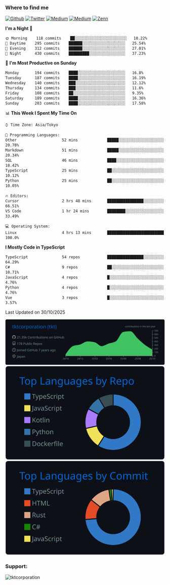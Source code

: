 <!-- <p align="left"> <img src="https://komarev.com/ghpvc/?username=tktcorporation&label=Profile%20views&color=0e75b6&style=flat" alt="tktcorporation" /> </p> -->

<h3>Where to find me</h3>
<p>
<a href="https://github.com/tktcorporation" target="_blank"><img alt="Github" src="https://img.shields.io/badge/GitHub-%2312100E.svg?&style=for-the-badge&logo=Github&logoColor=white" /></a>
<a href="https://twitter.com/tktcorporation" target="_blank"><img alt="Twitter" src="https://img.shields.io/badge/twitter-%231DA1F2.svg?&style=for-the-badge&logo=twitter&logoColor=white" /></a>
<a href="https://www.linkedin.com/in/tktcorporation" target="_blank"><img alt="Medium" src="https://img.shields.io/badge/linkdin-0a66c2.svg?&style=for-the-badge&logo=linkedin&logoColor=white" /></a>
<a href="https://qiita.com/tktcorporation" target="_blank"><img alt="Medium" src="https://img.shields.io/badge/qiita-55C500.svg?&style=for-the-badge&logo=qiita&logoColor=white" /></a>
<a href="https://zenn.dev/tktcorporation" target="_blank"><img alt="Zenn" src="https://img.shields.io/badge/Zenn-3EA8FF.svg?&style=for-the-badge&logo=Zenn&logoColor=white" /></a>
</p>
  
<!--START_SECTION:waka-->
**I'm a Night 🦉** 

```text
🌞 Morning    118 commits    ██░░░░░░░░░░░░░░░░░░░░░░░   10.22% 
🌆 Daytime    295 commits    ██████░░░░░░░░░░░░░░░░░░░   25.54% 
🌃 Evening    312 commits    ██████░░░░░░░░░░░░░░░░░░░   27.01% 
🌙 Night      430 commits    █████████░░░░░░░░░░░░░░░░   37.23%

```
📅 **I'm Most Productive on Sunday** 

```text
Monday       194 commits    ████░░░░░░░░░░░░░░░░░░░░░   16.8% 
Tuesday      187 commits    ████░░░░░░░░░░░░░░░░░░░░░   16.19% 
Wednesday    140 commits    ███░░░░░░░░░░░░░░░░░░░░░░   12.12% 
Thursday     134 commits    ███░░░░░░░░░░░░░░░░░░░░░░   11.6% 
Friday       108 commits    ██░░░░░░░░░░░░░░░░░░░░░░░   9.35% 
Saturday     189 commits    ████░░░░░░░░░░░░░░░░░░░░░   16.36% 
Sunday       203 commits    ████░░░░░░░░░░░░░░░░░░░░░   17.58%

```


📊 **This Week I Spent My Time On** 

```text
⌚︎ Time Zone: Asia/Tokyo

💬 Programming Languages: 
Other                    52 mins             █████░░░░░░░░░░░░░░░░░░░░   20.78% 
Markdown                 51 mins             █████░░░░░░░░░░░░░░░░░░░░   20.34% 
SQL                      46 mins             ████░░░░░░░░░░░░░░░░░░░░░   18.42% 
TypeScript               25 mins             ██░░░░░░░░░░░░░░░░░░░░░░░   10.12% 
Python                   25 mins             ██░░░░░░░░░░░░░░░░░░░░░░░   10.05%

🔥 Editors: 
Cursor                   2 hrs 48 mins       ████████████████░░░░░░░░░   66.51% 
VS Code                  1 hr 24 mins        ████████░░░░░░░░░░░░░░░░░   33.49%

💻 Operating System: 
Linux                    4 hrs 13 mins       █████████████████████████   100.0%

```

**I Mostly Code in TypeScript** 

```text
TypeScript               54 repos            ████████████████░░░░░░░░░   64.29% 
C#                       9 repos             ██░░░░░░░░░░░░░░░░░░░░░░░   10.71% 
JavaScript               4 repos             █░░░░░░░░░░░░░░░░░░░░░░░░   4.76% 
Python                   4 repos             █░░░░░░░░░░░░░░░░░░░░░░░░   4.76% 
Vue                      3 repos             █░░░░░░░░░░░░░░░░░░░░░░░░   3.57%

```



 Last Updated on 30/10/2025
<!--END_SECTION:waka-->

[![](https://raw.githubusercontent.com/tktcorporation/tktcorporation/master/profile-summary-card-output/github_dark/0-profile-details.svg)](https://github.com/vn7n24fzkq/github-profile-summary-cards)
[![](https://raw.githubusercontent.com/tktcorporation/tktcorporation/master/profile-summary-card-output/github_dark/1-repos-per-language.svg)](https://github.com/vn7n24fzkq/github-profile-summary-cards) [![](https://raw.githubusercontent.com/tktcorporation/tktcorporation/master/profile-summary-card-output/github_dark/2-most-commit-language.svg)](https://github.com/vn7n24fzkq/github-profile-summary-cards)

<h3 align="left">Support:</h3>
<p><a href="https://www.buymeacoffee.com/tktcorporation"> <img align="left" src="https://cdn.buymeacoffee.com/buttons/v2/default-yellow.png" height="50" width="210" alt="tktcorporation" /></a></p><br><br>
